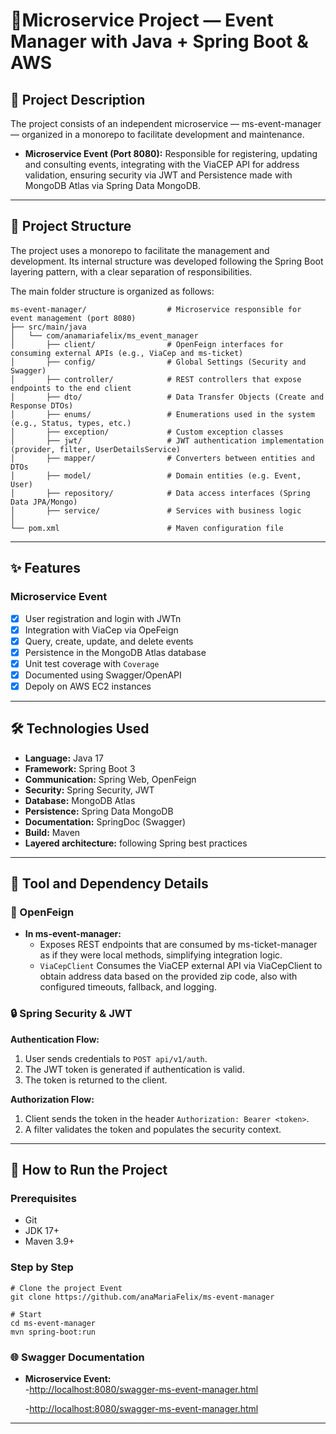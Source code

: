 # 📌Microservice Project — Event Manager with Java + Spring Boot & AWS

## 📝 Project Description

The project consists of an independent microservice — ms-event-manager — organized in a monorepo to facilitate development and maintenance.

- **Microservice Event (Port 8080):** Responsible for registering, updating and consulting events, integrating with the ViaCEP API for address validation, ensuring security via JWT and Persistence made with MongoDB Atlas via Spring Data MongoDB.

---

## 📂 Project Structure

The project uses a monorepo to facilitate the management and development.
Its internal structure was developed following the Spring Boot layering pattern, with a clear separation of responsibilities.

The main folder structure is organized as follows:

```
ms-event-manager/                  # Microservice responsible for event management (port 8080)
├── src/main/java
│   └── com/anamariafelix/ms_event_manager
│       ├── client/                # OpenFeign interfaces for consuming external APIs (e.g., ViaCep and ms-ticket)
│       ├── config/                # Global Settings (Security and Swagger)
│       ├── controller/            # REST controllers that expose endpoints to the end client
│       ├── dto/                   # Data Transfer Objects (Create and Response DTOs)
│       ├── enums/                 # Enumerations used in the system (e.g., Status, types, etc.)
│       ├── exception/             # Custom exception classes
│       ├── jwt/                   # JWT authentication implementation (provider, filter, UserDetailsService)
│       ├── mapper/                # Converters between entities and DTOs
│       ├── model/                 # Domain entities (e.g. Event, User)
│       ├── repository/            # Data access interfaces (Spring Data JPA/Mongo)
│       ├── service/               # Services with business logic
│
└── pom.xml                        # Maven configuration file

```
---
## ✨ Features

### Microservice Event
- [x] User registration and login with JWTn
- [x] Integration with ViaCep via OpeFeign
- [x] Query, create, update, and delete events
- [x] Persistence in the MongoDB Atlas database
- [x] Unit test coverage with `Coverage`
- [x] Documented using Swagger/OpenAPI
- [x] Depoly on AWS EC2 instances
---

## 🛠️ Technologies Used

- **Language:** Java 17
- **Framework:** Spring Boot 3
- **Communication:** Spring Web, OpenFeign
- **Security:** Spring Security, JWT
- **Database:** MongoDB Atlas
- **Persistence:** Spring Data MongoDB 
- **Documentation:** SpringDoc (Swagger)
- **Build:** Maven
- **Layered architecture:** following Spring best practices
---

## 🧩 Tool and Dependency Details

### 🔗 OpenFeign

- **In ms-event-manager:**
  - Exposes REST endpoints that are consumed by ms-ticket-manager as if they were local methods, simplifying integration logic.
  - `ViaCepClient` Consumes the ViaCEP external API via ViaCepClient to obtain address data based on the provided zip code, also with configured timeouts, fallback, and logging.


### 🔒 Spring Security & JWT

**Authentication Flow:**
1. User sends credentials to `POST api/v1/auth`.
2. The JWT token is generated if authentication is valid.
3. The token is returned to the client.

**Authorization Flow:**
1. Client sends the token in the header `Authorization: Bearer <token>`.
2. A filter validates the token and populates the security context.
---

## 🚀 How to Run the Project

### Prerequisites
- Git
- JDK 17+
- Maven 3.9+

### Step by Step

```
# Clone the project Event
git clone https://github.com/anaMariaFelix/ms-event-manager

# Start
cd ms-event-manager
mvn spring-boot:run

```

### 🌐 Swagger Documentation

- **Microservice Event:**  
  -[http://localhost:8080/swagger-ms-event-manager.html](http://localhost:8080/swagger-ui/index.html)

  -[http://localhost:8080/swagger-ms-event-manager.html](http://localhost:8080/docs-ms-event-manager)

---

